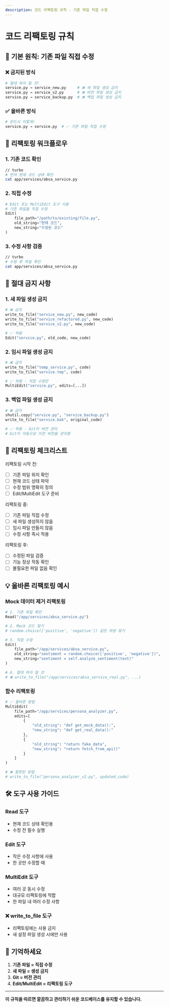 ```yaml
---
description: 코드 리팩토링 규칙 - 기존 파일 직접 수정
---
```


# 코드 리팩토링 규칙

## 🔧 기본 원칙: 기존 파일 직접 수정

### ❌ 금지된 방식
```bash
# 절대 하지 말 것!
service.py → service_new.py     # ❌ 새 파일 생성 금지
service.py → service_v2.py      # ❌ 버전 파일 생성 금지  
service.py → service_backup.py  # ❌ 백업 파일 생성 금지
```

### ✅ 올바른 방식
```bash
# 반드시 이렇게!
service.py → service.py  # ✅ 기존 파일 직접 수정
```

## 📝 리팩토링 워크플로우

### 1. 기존 코드 확인
```bash
// turbo
# 먼저 현재 코드 상태 확인
cat app/services/absa_service.py
```

### 2. 직접 수정
```python
# Edit 또는 MultiEdit 도구 사용
# 기존 파일을 직접 수정
Edit(
    file_path="/path/to/existing/file.py",
    old_string="현재 코드",
    new_string="수정된 코드"
)
```

### 3. 수정 사항 검증
```bash
// turbo
# 수정 후 파일 확인
cat app/services/absa_service.py
```

## 🚫 절대 금지 사항

### 1. 새 파일 생성 금지
```python
# ❌ 금지
write_to_file("service_new.py", new_code)
write_to_file("service_refactored.py", new_code)
write_to_file("service_v2.py", new_code)

# ✅ 허용
Edit("service.py", old_code, new_code)
```

### 2. 임시 파일 생성 금지
```python
# ❌ 금지
write_to_file("temp_service.py", code)
write_to_file("service.tmp", code)

# ✅ 허용 - 직접 수정만
MultiEdit("service.py", edits=[...])
```

### 3. 백업 파일 생성 금지
```python
# ❌ 금지
shutil.copy("service.py", "service_backup.py")
write_to_file("service.bak", original_code)

# ✅ 허용 - Git이 버전 관리
# Git이 자동으로 이전 버전을 관리함
```

## 🔄 리팩토링 체크리스트

리팩토링 시작 전:
- [ ] 기존 파일 위치 확인
- [ ] 현재 코드 상태 파악
- [ ] 수정 범위 명확히 정의
- [ ] Edit/MultiEdit 도구 준비

리팩토링 중:
- [ ] 기존 파일 직접 수정
- [ ] 새 파일 생성하지 않음
- [ ] 임시 파일 만들지 않음
- [ ] 수정 사항 즉시 적용

리팩토링 후:
- [ ] 수정된 파일 검증
- [ ] 기능 정상 작동 확인
- [ ] 불필요한 파일 없음 확인

## 💡 올바른 리팩토링 예시

### Mock 데이터 제거 리팩토링
```python
# 1. 기존 파일 확인
Read("/app/services/absa_service.py")

# 2. Mock 코드 찾기
# random.choice(['positive', 'negative']) 같은 부분 찾기

# 3. 직접 수정
Edit(
    file_path="/app/services/absa_service.py",
    old_string="sentiment = random.choice(['positive', 'negative'])",
    new_string="sentiment = self.analyze_sentiment(text)"
)

# 4. 절대 하지 말 것
# ❌ write_to_file("/app/services/absa_service_real.py", ...)
```

### 함수 리팩토링
```python
# ✅ 올바른 방법
MultiEdit(
    file_path="/app/services/persona_analyzer.py",
    edits=[
        {
            "old_string": "def get_mock_data():",
            "new_string": "def get_real_data():"
        },
        {
            "old_string": "return fake_data",
            "new_string": "return fetch_from_api()"
        }
    ]
)

# ❌ 잘못된 방법
# write_to_file("persona_analyzer_v2.py", updated_code)
```

## 🛠 도구 사용 가이드

### Read 도구
- 현재 코드 상태 확인용
- 수정 전 필수 실행

### Edit 도구  
- 작은 수정 사항에 사용
- 한 곳만 수정할 때

### MultiEdit 도구
- 여러 곳 동시 수정
- 대규모 리팩토링에 적합
- 한 파일 내 여러 수정 사항

### ❌ write_to_file 도구
- 리팩토링에는 사용 금지
- 새 설정 파일 생성 시에만 사용

## 📌 기억하세요

1. **기존 파일 = 직접 수정**
2. **새 파일 = 생성 금지**
3. **Git = 버전 관리**
4. **Edit/MultiEdit = 리팩토링 도구**

---
**이 규칙을 따르면 깔끔하고 관리하기 쉬운 코드베이스를 유지할 수 있습니다.**

